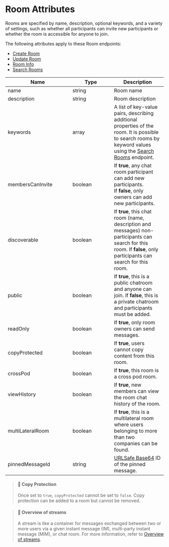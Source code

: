 # Room Attributes

Rooms are specified by name, description, optional keywords, and a variety of settings, such as whether all participants can invite new participants or whether the room is accessible for anyone to join.

The following attributes apply to these Room endpoints:

* [Create Room](create-room-v3.md)
* [Update Room](update-room-v3.md)
* [Room Info](room-info-v3.md)
* [Search Rooms](search-rooms-v3.md)

<table><thead><tr><th width="190">Name</th><th width="116">Type</th><th>Description</th></tr></thead><tbody><tr><td>name</td><td>string</td><td>Room name</td></tr><tr><td>description</td><td>string</td><td>Room description</td></tr><tr><td>keywords</td><td>array</td><td>A list of key-value pairs, describing additional properties of the room. It is possible to search rooms by keyword values using the <a href="search-rooms-v3.md">Search Rooms</a> endpoint.</td></tr><tr><td>membersCanInvite</td><td>boolean</td><td>If <strong>true</strong>, any chat room participant can add new participants. <br>If <strong>false</strong>, only owners can add new participants.</td></tr><tr><td>discoverable</td><td>boolean</td><td>If <strong>true</strong>, this chat room (name, description and messages) non-participants can search for this room. If <strong>false</strong>, only participants can search for this room.</td></tr><tr><td>public</td><td>boolean</td><td>If <strong>true</strong>, this is a public chatroom and anyone can join. If <strong>false</strong>, this is a private chatroom and participants must be added.</td></tr><tr><td>readOnly</td><td>boolean</td><td>If <strong>true</strong>, only room owners can send messages.</td></tr><tr><td>copyProtected</td><td>boolean</td><td>If <strong>true</strong>, users cannot copy content from this room.</td></tr><tr><td>crossPod</td><td>boolean</td><td>If <strong>true</strong>, this room is a cross pod room.</td></tr><tr><td>viewHistory</td><td>boolean</td><td>If <strong>true</strong>, new members can view the room chat history of the room.</td></tr><tr><td>multiLateralRoom</td><td>boolean</td><td>If <strong>true</strong>, this is a multilateral room where users belonging to more than two companies can be found.</td></tr><tr><td>pinnedMessageId</td><td>string</td><td><a href="https://docs.developers.symphony.com/building-bots-on-symphony/messages/overview-of-messageml#message-identifiers">URLSafe Base64</a> ID of the pinned message.</td></tr></tbody></table>

> #### 🚧 Copy Protection
>
> Once set to `true`, `copyProtected` cannot be set to `false`. Copy protection can be added to a room but cannot be removed.

> #### 📘 Overview of streams
>
> A stream is like a container for messages exchanged between two or more users via a given instant message (IM), multi-party instant message (MIM), or chat room. For more information, refer to [Overview of streams](https://docs.developers.symphony.com/building-bots-on-symphony/datafeed/overview-of-streams).
